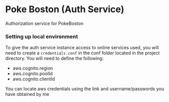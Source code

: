 # Poke Boston (Auth Service)
Authorization service for PokeBoston

### Setting up local environment

To give the auth service instance access to online services used, you will need to create a `credentials.conf` in the conf folder located in the project directory. You will need to define the following:

* aws.cognito.region
* aws.cognito.poolId
* aws.cognito.clientId

You can locate aws credentials using the link and username/passwords you have obtained by me
